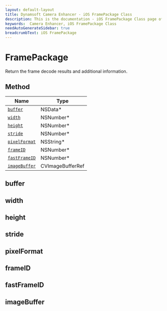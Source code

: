 ```yaml
---
layout: default-layout
title: Dynamsoft Camera Enhancer - iOS FramePackage Class
description: This is the documentation - iOS FramePackage Class page of Dynamsoft Camera Enhancer.
keywords:  Camera Enhancer, iOS FramePackage Class
needAutoGenerateSidebar: true
breadcrumbText: iOS FramePackage
---
```


# FramePackage

Return the frame decode results and additional information.

## Method

| Name | Type |
|------|------|
| [`buffer`](#buffer) | NSData* |
| [`width`](#width) | NSNumber* |
| [`height`](#height) | NSNumber* |
| [`stride`](#stride) | NSNumber* |
| [`pixelFormat`](#pixelFormat) | NSString* |
| [`frameID`](#frameID) | NSNumber* |
| [`fastFrameID`](#fastFrameID) | NSNumber* |
| [`imageBuffer`](#imageBuffer) | CVImageBufferRef |

## buffer

## width

## height

## stride

## pixelFormat

## frameID

## fastFrameID

## imageBuffer

